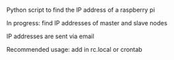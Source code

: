 Python script to find the IP address of a raspberry pi

In progress: find IP addresses of master and slave nodes 

IP addresses are sent via email

Recommended usage: add in rc.local or crontab

